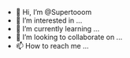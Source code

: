 - 👋 Hi, I’m @Supertooom
- 👀 I’m interested in ...
- 🌱 I’m currently learning ...
- 💞️ I’m looking to collaborate on ...
- 📫 How to reach me ...

<!---
Supertooom/Supertooom is a ✨ special ✨ repository because its `README.md` (this file) appears on your GitHub profile.
You can click the Preview link to take a look at your changes.
--->

